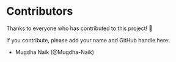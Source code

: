 # Contributors

Thanks to everyone who has contributed to this project! 🎉

If you contribute, please add your name and GitHub handle here:

- Mugdha Naik (@Mugdha-Naik)
